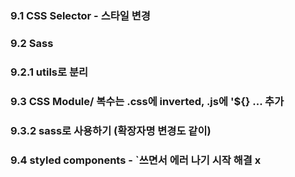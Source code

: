 ### 9.1 CSS Selector - 스타일 변경

### 9.2 Sass

### 9.2.1 utils로 분리

### 9.3 CSS Module/ 복수는 .css에 inverted, .js에 '${} ... 추가

### 9.3.2 sass로 사용하기 (확장자명 변경도 같이)

### 9.4 styled components - `쓰면서 에러 나기 시작 해결 x

